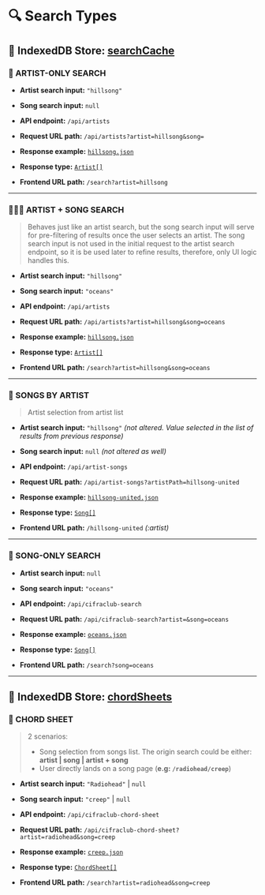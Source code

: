 # 🔍 Search Types

## 💾 IndexedDB Store: [searchCache](../../frontend/src/storage/types/search-cache.ts)

### 👤 ARTIST-ONLY SEARCH

- **Artist search input:** `"hillsong"`
- **Song search input:** `null`

- **API endpoint:** `/api/artists`
- **Request URL path:** `/api/artists?artist=hillsong&song=`
- **Response example:** [`hillsong.json`](../../shared/fixtures/artists/hillsong.json)
- **Response type:** [`Artist[]`](../../packages/types/src/domain/artist.ts)
- **Frontend URL path:** `/search?artist=hillsong`

---

### 👤➕🎵 ARTIST + SONG SEARCH

> Behaves just like an artist search, but the song search input will serve for pre-filtering of results once the user selects an artist. The song search input is not used in the initial request to the artist search endpoint, so it is be used later to refine results, therefore, only UI logic handles this.

- **Artist search input:** `"hillsong"`
- **Song search input:** `"oceans"`

- **API endpoint:** `/api/artists`
- **Request URL path:** `/api/artists?artist=hillsong&song=oceans`
- **Response example:** [`hillsong.json`](../../shared/fixtures/artists/hillsong.json)
- **Response type:** [`Artist[]`](../../packages/types/src/domain/artist.ts)
- **Frontend URL path:** `/search?artist=hillsong&song=oceans`

---

### 🎵 SONGS BY ARTIST

> Artist selection from artist list

- **Artist search input:** `"hillsong"` _(not altered. Value selected in the list of results from previous response)_
- **Song search input:** `null` _(not altered as well)_

- **API endpoint:** `/api/artist-songs`
- **Request URL path:** `/api/artist-songs?artistPath=hillsong-united`
- **Response example:** [`hillsong-united.json`](../../shared/fixtures/artist-songs/hillsong-united.json)
- **Response type:** [`Song[]`](../../packages/types/src/domain/song.ts)
- **Frontend URL path:** `/hillsong-united` _(:artist)_

---

### 🎵 SONG-ONLY SEARCH

- **Artist search input:** `null`
- **Song search input:** `"oceans"`

- **API endpoint:** `/api/cifraclub-search`
- **Request URL path:** `/api/cifraclub-search?artist=&song=oceans`
- **Response example:** [`oceans.json`](../../shared/fixtures/cifraclub-search/oceans.json)
- **Response type:** [`Song[]`](../../packages/types/src/domain/song.ts)
- **Frontend URL path:** `/search?song=oceans`

---

## 💾 IndexedDB Store: [chordSheets](../../frontend/src/storage/types/chord-sheet.ts)

### 🎼 CHORD SHEET

> 2 scenarios:
>
> - Song selection from songs list. The origin search could be either: **artist | song | artist + song**
> - User directly lands on a song page (**e.g: `/radiohead/creep`**)

>

- **Artist search input:** `"Radiohead"` | `null`
- **Song search input:** `"creep"` | `null`

- **API endpoint:** `/api/cifraclub-chord-sheet`
- **Request URL path:** `/api/cifraclub-chord-sheet?artist=radiohead&song=creep`
- **Response example:** [`creep.json`](../../shared/fixtures/chord-sheet/radiohead-creep.json)
- **Response type:** [`ChordSheet[]`](../../packages/types/src/domain/chord-sheet.ts)
- **Frontend URL path:** `/search?artist=radiohead&song=creep`
